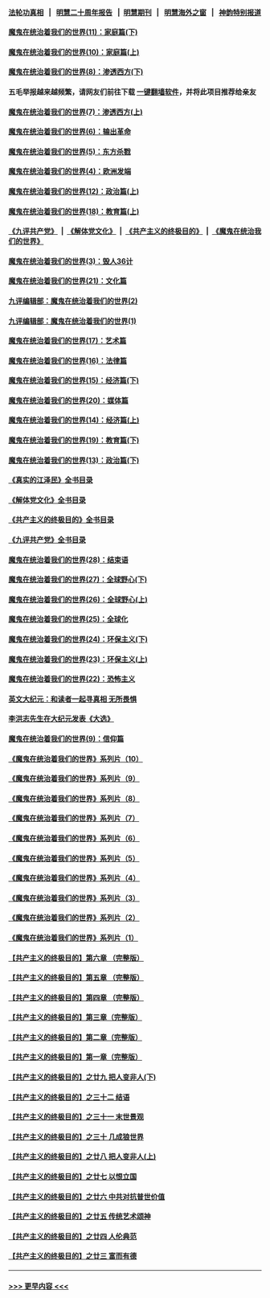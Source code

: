 #### [法轮功真相](https://github.com/gfw-breaker/truth/blob/master/README.md?t=0) &nbsp;&nbsp;|&nbsp;&nbsp; [明慧二十周年报告](https://github.com/gfw-breaker/mh-reports/blob/master/README.md?t=0) &nbsp;&nbsp;|&nbsp;&nbsp;[明慧期刊](https://github.com/gfw-breaker/mh-qikan) &nbsp;&nbsp;|&nbsp;&nbsp; [明慧海外之窗](https://github.com/gfw-breaker/mh-news/blob/master/README.md?t=0) &nbsp;&nbsp;|&nbsp;&nbsp; [神韵特别报道](https://github.com/gfw-breaker/mh-news/blob/master/shenyun.md?t=0)
#### [魔鬼在统治着我们的世界(11)：家庭篇(下)](../pages/nsc422/n10440961.md?t=12031850) 
#### [魔鬼在统治着我们的世界(10)：家庭篇(上)](../pages/nsc422/n10435448.md?t=12031850) 
#### [魔鬼在统治着我们的世界(8)：渗透西方(下)](../pages/nsc422/n10429603.md?t=12031850) 
#### 五毛举报越来越频繁，请网友们前往下载 [一键翻墙软件](https://github.com/gfw-breaker/ssr-accounts)，并将此项目推荐给亲友
#### [魔鬼在统治着我们的世界(7)：渗透西方(上)](../pages/nsc422/n10426013.md?t=12031850) 
#### [魔鬼在统治着我们的世界(6)：输出革命](../pages/nsc422/n10421536.md?t=12031850) 
#### [魔鬼在统治着我们的世界(5)：东方杀戮](../pages/nsc422/n10417707.md?t=12031850) 
#### [魔鬼在统治着我们的世界(4)：欧洲发端](../pages/nsc422/n10414890.md?t=12031850) 
#### [魔鬼在统治着我们的世界(12)：政治篇(上)](../pages/nsc422/n10444576.md?t=12031850) 
#### [魔鬼在统治着我们的世界(18)：教育篇(上)](../pages/nsc422/n10526970.md?t=12031850) 
#### [《九评共产党》](https://github.com/begood0513/9ping.md/blob/master/README.md) &nbsp;|&nbsp; [《解体党文化》](../../../../jtdwh.md/blob/master/README.md)  &nbsp;|&nbsp; [《共产主义的终极目的》](../../../../gczydzjmd.md/blob/master/README.md) &nbsp;|&nbsp; [《魔鬼在统治我们的世界》](../../../../mgztzwmdsj.md/blob/master/README.md) 
#### [魔鬼在统治着我们的世界(3)：毁人36计](../pages/nsc422/n10411583.md?t=12031850) 
#### [魔鬼在统治着我们的世界(21)：文化篇](../pages/nsc422/n10597706.md?t=12031850) 
#### [九评编辑部：魔鬼在统治着我们的世界(2)](../pages/nsc422/n10410036.md?t=12031850) 
#### [九评编辑部：魔鬼在统治着我们的世界(1)](../pages/nsc422/n10406825.md?t=12031850) 
#### [魔鬼在统治着我们的世界(17)：艺术篇](../pages/nsc422/n10499093.md?t=12031850) 
#### [魔鬼在统治着我们的世界(16)：法律篇](../pages/nsc422/n10485969.md?t=12031850) 
#### [魔鬼在统治着我们的世界(15)：经济篇(下)](../pages/nsc422/n10469975.md?t=12031850) 
#### [魔鬼在统治着我们的世界(20)：媒体篇](../pages/nsc422/n10586579.md?t=12031850) 
#### [魔鬼在统治着我们的世界(14)：经济篇(上)](../pages/nsc422/n10457370.md?t=12031850) 
#### [魔鬼在统治着我们的世界(19)：教育篇(下)](../pages/nsc422/n10564808.md?t=12031850) 
#### [魔鬼在统治着我们的世界(13)：政治篇(下)](../pages/nsc422/n10448270.md?t=12031850) 
#### [《真实的江泽民》全书目录](../pages/nsc422/n13721399.md?t=12031850) 
#### [《解体党文化》全书目录](../pages/nsc422/n13721157.md?t=12031850) 
#### [《共产主义的终极目的》全书目录](../pages/nsc422/n13721048.md?t=12031850) 
#### [《九评共产党》全书目录](../pages/nsc422/n13708085.md?t=12031850) 
#### [魔鬼在统治着我们的世界(28)：结束语](../pages/nsc422/n10936246.md?t=12031850) 
#### [魔鬼在统治着我们的世界(27)：全球野心(下)](../pages/nsc422/n10928319.md?t=12031850) 
#### [魔鬼在统治着我们的世界(26)：全球野心(上)](../pages/nsc422/n10900318.md?t=12031850) 
#### [魔鬼在统治着我们的世界(25)：全球化](../pages/nsc422/n10788205.md?t=12031850) 
#### [魔鬼在统治着我们的世界(24)：环保主义(下)](../pages/nsc422/n10695307.md?t=12031850) 
#### [魔鬼在统治着我们的世界(23)：环保主义(上)](../pages/nsc422/n10688613.md?t=12031850) 
#### [魔鬼在统治着我们的世界(22)：恐怖主义](../pages/nsc422/n10614727.md?t=12031850) 
#### [英文大纪元：和读者一起寻真相 无所畏惧](../pages/nsc422/n12542027.md?t=12031850) 
#### [李洪志先生在大纪元发表《大选》](../pages/nsc422/n12534746.md?t=12031850) 
#### [魔鬼在统治着我们的世界(9)：信仰篇](../pages/nsc422/n10432159.md?t=12031850) 
#### [《魔鬼在统治着我们的世界》系列片（10）](../pages/nsc422/n12292670.md?t=12031850) 
#### [《魔鬼在统治着我们的世界》系列片（9）](../pages/nsc422/n12290859.md?t=12031850) 
#### [《魔鬼在统治着我们的世界》系列片（8）](../pages/nsc422/n12287445.md?t=12031850) 
#### [《魔鬼在统治着我们的世界》系列片（7）](../pages/nsc422/n12283425.md?t=12031850) 
#### [《魔鬼在统治着我们的世界》系列片（6）](../pages/nsc422/n12282314.md?t=12031850) 
#### [《魔鬼在统治着我们的世界》系列片（5）](../pages/nsc422/n12281419.md?t=12031850) 
#### [《魔鬼在统治着我们的世界》系列片（4）](../pages/nsc422/n12274024.md?t=12031850) 
#### [《魔鬼在统治着我们的世界》系列片（3）](../pages/nsc422/n12271322.md?t=12031850) 
#### [《魔鬼在统治着我们的世界》系列片（2）](../pages/nsc422/n12269049.md?t=12031850) 
#### [《魔鬼在统治着我们的世界》系列片（1）](../pages/nsc422/n12267575.md?t=12031850) 
#### [【共产主义的终极目的】第六章 （完整版）](../pages/nsc422/n11428913.md?t=12031850) 
#### [【共产主义的终极目的】第五章 （完整版）](../pages/nsc422/n11428912.md?t=12031850) 
#### [【共产主义的终极目的】第四章 （完整版）](../pages/nsc422/n11428907.md?t=12031850) 
#### [【共产主义的终极目的】第三章（完整版）](../pages/nsc422/n11428848.md?t=12031850) 
#### [【共产主义的终极目的】第二章（完整版）](../pages/nsc422/n11428831.md?t=12031850) 
#### [【共产主义的终极目的】第一章（完整版）](../pages/nsc422/n11417651.md?t=12031850) 
#### [【共产主义的终极目的】之廿九 把人变非人(下)](../pages/nsc422/n11344140.md?t=12031850) 
#### [【共产主义的终极目的】之三十二 结语](../pages/nsc422/n11360535.md?t=12031850) 
#### [【共产主义的终极目的】之三十一 末世景观](../pages/nsc422/n11351129.md?t=12031850) 
#### [【共产主义的终极目的】之三十 几成狼世界](../pages/nsc422/n11348280.md?t=12031850) 
#### [【共产主义的终极目的】之廿八 把人变非人(上)](../pages/nsc422/n11340492.md?t=12031850) 
#### [【共产主义的终极目的】之廿七 以恨立国](../pages/nsc422/n11336944.md?t=12031850) 
#### [【共产主义的终极目的】之廿六 中共对抗普世价值](../pages/nsc422/n11324785.md?t=12031850) 
#### [【共产主义的终极目的】之廿五 传统艺术颂神](../pages/nsc422/n11296396.md?t=12031850) 
#### [【共产主义的终极目的】之廿四 人伦典范](../pages/nsc422/n11296397.md?t=12031850) 
#### [【共产主义的终极目的】之廿三 富而有德](../pages/nsc422/n11283598.md?t=12031850) 

----
#### [ >>> 更早内容 <<< ](../indexes/nsc422-earlier.md)

